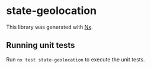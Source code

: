 # state-geolocation

This library was generated with [Nx](https://nx.dev).

## Running unit tests

Run `nx test state-geolocation` to execute the unit tests.
